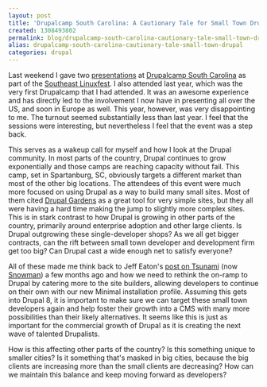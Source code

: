 ```yaml
---
layout: post
title: 'Drupalcamp South Carolina: A Cautionary Tale for Small Town Drupal?'
created: 1308493802
permalink: blog/drupalcamp-south-carolina-cautionary-tale-small-town-drupal
alias: drupalcamp-south-carolina-cautionary-tale-small-town-drupal
categories: drupal
---
```

Last weekend I gave two [presentations](/presentations) at [Drupalcamp South Carolina](http://www.drupalcampsc.com/) as part of the [Southeast Linuxfest](http://www.southeastlinuxfest.org/). I also attended last year, which was the very first Drupalcamp that I had attended. It was an awesome experience and has directly led to the involvement I now have in presenting all over the US, and soon in Europe as well. This year, however, was very disappointing to me. The turnout seemed substantially less than last year. I feel that the sessions were interesting, but nevertheless I feel that the event was a step back.

This serves as a wakeup call for myself and how I look at the Drupal community. In most parts of the country, Drupal continues to grow exponentially and those camps are reaching capacity without fail. This camp, set in Spartanburg, SC, obviously targets a different market than most of the other big locations. The attendees of this event were much more focused on using Drupal as a way to build many small sites. Most of them cited [Drupal Gardens](http://www.drupalgardens.com/) as a great tool for very simple sites, but they all were having a hard time making the jump to slightly more complex sites. This is in stark contrast to how Drupal is growing in other parts of the country, primarily around enterprise adoption and other large clients. Is Drupal outgrowing these single-developer shops? As we all get bigger contracts, can the rift between small town developer and development firm get too big? Can Drupal cast a wide enough net to satisfy everyone?

All of these made me think back to Jeff Eaton's [post on Tsunami](http://angrylittletree.com/11/01/drupal-8-road-ahead) (now [Snowman](http://groups.drupal.org/snowman)) a few months ago and how we need to rethink the on-ramp to Drupal by catering more to the site builders, allowing developers to continue on their own with our new Minimal installation profile. Assuming this gets into Drupal 8, it is important to make sure we can target these small town developers again and help foster their growth into a CMS with many more possibilities than their likely alternatives. It seems like this is just as important for the commercial growth of Drupal as it is creating the next wave of talented Drupalists.

How is this affecting other parts of the country? Is this something unique to smaller cities? Is it something that's masked in big cities, because the big clients are increasing more than the small clients are decreasing? How can we maintain this balance and keep moving forward as developers?
